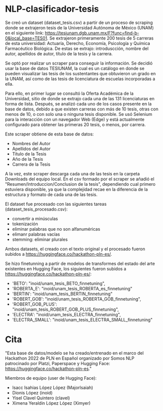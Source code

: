 # NLP-clasificador-tesis

Se creó un dataset (dataset_tesis.csv) a partir de un proceso de scraping donde se extrajeron tesis de la Universidad Autónoma de México (UNAM) en el siguiente link: https://tesiunam.dgb.unam.mx/F?func=find-b-0&local_base=TES01. Se extrajeron primeramente 200 tesis de 5 carreras de esta universidad: Actuaría, Derecho, Economía, Psicología y Química Farmacéutico Biológica. De estas se extrajo: introduscción, nombre del autor, apellidos de autor, título de la tesis y la carrera. 

Se optó por realizar un scraper para conseguir la información. Se decidió usar la base de datos TESIUNAM, la cual es un catálogo en donde se pueden visualizar las tesis de los sustentantes que obtuvieron un grado en la UNAM, así como de las tesis de licenciatura de escuelas incorporadas a ella.

Para ello, en primer lugar se consultó la Oferta Académica de la Universidad, sitio de donde se extrajo cada una de las 131 licenciaturas en forma de lista. Después, se analizó cada uno de los casos presente en la base de datos, debido a que existen carreras con más de 10 tesis, otras con menos de 10, o con solo una o ninguna tesis disponible. Se usó Selenium para la interacción con un navegador Web (Edge) y está actualmente configurado para obtener las primeras 20 tesis, o menos, por carrera.

Este scraper obtiene de esta base de datos:

  -  Nombres del Autor
  -  Apellidos del Autor
  -  Título de la Tesis
  -  Año de la Tesis
  -  Carrera de la Tesis

A la vez, este scraper descarga cada una de las tesis en la carpeta Downloads del equipo local. En el csv formado por el scraper se añadió el "Resumen/Introduccion/Conclusion de la tesis", dependiendo cual primero estuviera disponible, ya que la complejidad recae en la diferencia de la estructura y formato de cada una de las tesis.

El dataset fue procesado con las siguientes tareas (dataset_tesis_procesado.csv):
- convertir a minúsculas
- tokenización
- eliminar palabras que no son alfanuméricas
- elimanr palabras vacías
- stemming: eliminar plurales

Ambos datasets, el creado con el texto original y el procesado fueron subidos a https://huggingface.co/hackathon-pln-es/.

Se hizo finetunning a partir de modelos de transformes del estado del arte existentes en Hugging Face, los siguientes fueron subidos a https://huggingface.co/hackathon-pln-es/:
- 'BETO': "inoid/unam_tesis_BETO_finnetuning",
- 'ROBERTA_E': "inoid/unam_tesis_ROBERTA_es_finnetuning"
- 'BERTIN': "inoid/unam_tesis_BERTIN_finnetuning"
- 'ROBERT_GOB': "inoid/unam_tesis_ROBERTA_GOB_finnetuning",
- 'ROBERT_GOB_PLUS': "inoid/unam_tesis_ROBERT_GOB_PLUS_finnetuning",
- 'ELECTRA': "inoid/unam_tesis_ELECTRA_finnetuning",
- 'ELECTRA_SMALL': "inoid/unam_tesis_ELECTRA_SMALL_finnetuning"

# Cita

"Esta base de datos/modelo se ha creado/entrenado en el marco del Hackathon 2022 de PLN en Español organizado por Somos NLP patrocinado por Platzi, Paperspace y Hugging Face: https://huggingface.co/hackathon-pln-es."

Miembros de equipo (user de Hugging Face):
- Isacc Isahias López López (MajorIsaiah)
- Dionis López (inoid)
- Yisel Clavel Quintero (clavel)
- Ximena Yeraldin López López (Ximyer)
